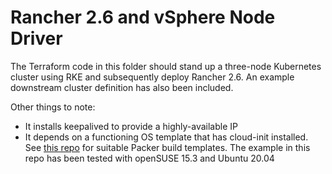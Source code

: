 # Rancher 2.6 and vSphere Node Driver

The Terraform code in this folder should stand up a three-node Kubernetes cluster using RKE and subsequently deploy Rancher 2.6.  An example downstream cluster definition has also been included.

Other things to note:

* It installs keepalived to provide a highly-available IP
* It depends on a functioning OS template that has cloud-init installed.  See [this repo](https://github.com/David-VTUK/Rancher-Packer) for suitable Packer build templates.  The example in this repo has been tested with openSUSE 15.3 and Ubuntu 20.04

